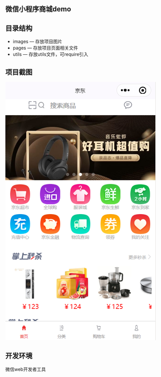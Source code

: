 ## 微信小程序商城demo

## 目录结构

- images — 存放项目图片
- pages — 存放项目页面相关文件
- utils — 存放utils文件，可require引入

## 项目截图
![image](https://github.com/Jmhh/wxjdmall/blob/master/image/sc.png)

## 开发环境
微信web开发者工具
